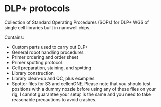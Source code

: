 # DLP+ protocols
Collection of Standard Operating Procedures (SOPs) for DLP+ WGS of single cell libraries built in nanowell chips.

Contains:

- Custom parts used to carry out DLP+
- General robot handling procedures
- Primer ordering and order sheet
- Primer spotting protocol
- Cell preparation, staining, and spotting
- Library construction
- Library clean-up and QC, plus examples
- Spotter files for S3 and cellenONE. Please note that you should test positions with a dummy nozzle before using any of these files on your rig, I cannot guarantee your setup is the same and you need to take reasonable precautions to avoid crashes.
